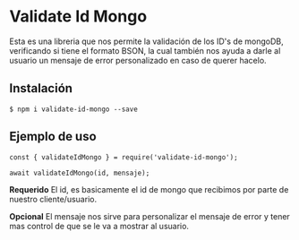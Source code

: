 # Validate Id Mongo
Esta es una libreria que nos permite la validación de los ID's de mongoDB, verificando si tiene el formato BSON, la cual también nos ayuda a darle al usuario un mensaje de error personalizado en caso de querer hacelo.

## Instalación
````
$ npm i validate-id-mongo --save
````


## Ejemplo de uso

````
const { validateIdMongo } = require('validate-id-mongo');

await validateIdMongo(id, mensaje);
````
 
**Requerido**
El id, es basicamente el id de mongo que recibimos por parte de nuestro cliente/usuario.


**Opcional**
El mensaje nos sirve para personalizar el mensaje de error y tener mas control de que se le va a mostrar al usuario.

</br>


